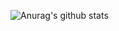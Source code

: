 ![Anurag's github stats](https://github-readme-stats.vercel.app/api?username=anuraghazra&hide=contribs,prs)
